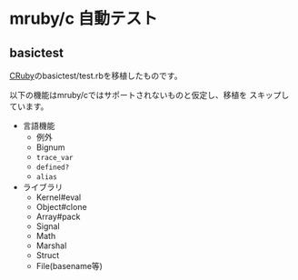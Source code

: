 # mruby/c 自動テスト

## basictest

[CRuby](https://github.com/ruby/ruby/tree/13e474f035aa7cc2ee8a1da177137d05eeec5e3b)のbasictest/test.rbを移植したものです。

以下の機能はmruby/cではサポートされないものと仮定し、移植を
スキップしています。

- 言語機能
  - 例外
  - Bignum
  - `trace_var`
  - `defined?`
  - `alias`
- ライブラリ
  - Kernel#eval
  - Object#clone
  - Array#pack
  - Signal
  - Math
  - Marshal
  - Struct
  - File(basename等)
